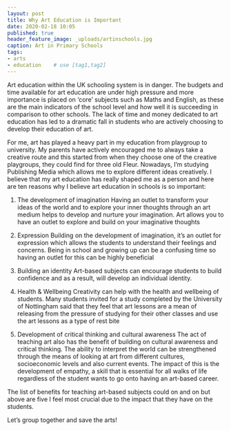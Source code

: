 ```yaml
---
layout: post
title: Why Art Education is Important
date: 2020-02-18 10:05
published: true
header_feature_image: _uploads/artinschools.jpg
caption: Art in Primary Schools
tags:
- arts
- education    # use [tag1,tag2]
---
```

Art education within the UK schooling system is in danger. The budgets and time available for art education are under high pressure and more importance is placed on ‘core’ subjects such as Maths and English, as these are the main indicators of the school level and how well it is succeeding in comparison to other schools. The lack of time and money dedicated to art education has led to a dramatic fall in students who are actively choosing to develop their education of art.

For me, art has played a heavy part in my education from playgroup to university. My parents have actively encouraged me to always take a creative route and this started from when they choose one of the creative playgroups, they could find for three old Fleur. Nowadays, I’m studying Publishing Media which allows me to explore different ideas creatively. I believe that my art education has really shaped me as a person and here are ten reasons why I believe art education in schools is so important:

1. The development of imagination
Having an outlet to transform your ideas of the world and to explore your inner thoughts through an art medium helps to develop and nurture your imagination. Art allows you to have an outlet to explore and build on your imaginative thoughts

2. Expression
Building on the development of imagination, it’s an outlet for expression which allows the students to understand their feelings and concerns. Being in school and growing up can be a confusing time so having an outlet for this can be highly beneficial

3. Building an identity
Art-based subjects can encourage students to build confidence and as a result, will develop an individual identity.

4. Health & Wellbeing
Creativity can help with the health and wellbeing of students. Many students invited for a study completed by the University of Nottingham said that they feel that art lessons are a mean of releasing from the pressure of studying for their other classes and use the art lessons as a type of rest bite

5. Development of critical thinking and cultural awareness
The act of teaching art also has the benefit of building on cultural awareness and critical thinking. The ability to interpret the world can be strengthened through the means of looking at art from different cultures, socioeconomic levels and also current events. The impact of this is the development of empathy, a skill that is essential for all walks of life regardless of the student wants to go onto having an art-based career.

The list of benefits for teaching art-based subjects could on and on but above are five I feel most crucial due to the impact that they have on the students.

Let’s group together and save the arts!
